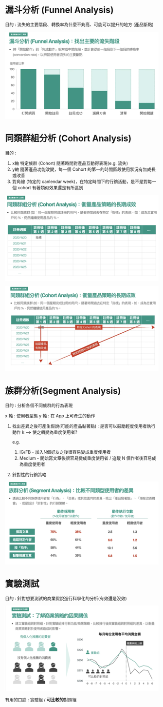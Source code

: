 # 漏斗分析 (Funnel Analysis)

目的 : 流失的主要階段、轉換率為什麼不夠高、可能可以提升的地方 (產品斷點)

<img src='../../assets/pa1-4_1.png'></img>

# 同類群組分析 (Cohort Analysis)

目的 : 

1. x軸 特定族群 (Cohort) 隨著時間對產品互動得表現(e.g. 流失)
2. y軸 隨著產品功能改變，每一個 Cohort 的第一的時間區段使用狀況有無成長或改善
3. 對角線 (特定的 canlendar week)，在特定時間下的行銷活動，是不是對每一個 cohort 有著類似效果還是有所區別

<img src='../../assets/pa1-4_2.png'></img>

<img src='../../assets/pa1-4_3.png'></img>

# 族群分析(Segment Analysis)

目的 : 分析各個不同族群的行為表現

x 軸 : 使用者型態
y 軸 : 在 App 上可產生的動作

1. 找出差異之後可產生假說(可能的產品黏著點) : 是否可以鼓勵輕度使用者執行動作 k --> 使之轉變為重度使用者?

    e.g. 


    1. IG/FB - 加入N個好友之後很容易變成重度使用者
    2. Medium - 開始寫文章後很容易變成重度使用者 / 追蹤 N 個作者後容易成為重度使用者

2. 針對性的行銷策略

<img src='../../assets/pa1-4_4.png'></img>

# 實驗測試

目的 : 針對想要測試的商業假說進行科學化的分析(有效還是沒效)

<img src='../../assets/pa1-4_5.png'></img>

有用的口訣 : 實驗組 / **可比較的**對照組